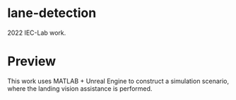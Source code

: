 # lane-detection
2022 IEC-Lab work.

# Preview
This work uses MATLAB + Unreal Engine to construct a simulation scenario, where the landing vision assistance is performed.
